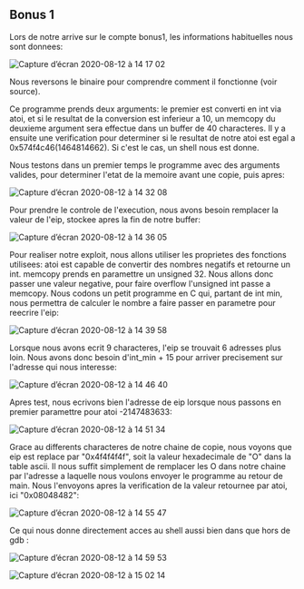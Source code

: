 ## Bonus 1 

Lors de notre arrive sur le compte bonus1, les informations habituelles nous
sont donnees:

![Capture d’écran 2020-08-12 à 14 17 02](https://user-images.githubusercontent.com/25014717/90013973-932b6d00-dca6-11ea-95a2-c392c4596d87.png)

Nous reversons le binaire pour comprendre comment il fonctionne (voir source).

Ce programme prends deux arguments: le premier est converti en int via atoi, et
si le resultat de la conversion est inferieur a 10, un memcopy du deuxieme
argument sera effectue dans un buffer de 40 characteres. Il y a ensuite une
verification pour determiner si le resultat de notre atoi est egal a
0x574f4c46(1464814662). Si c'est le cas, un shell nous est donne.

Nous testons dans un premier temps le programme avec des arguments valides, pour
determiner l'etat de la memoire avant une copie, puis apres:

![Capture d’écran 2020-08-12 à 14 32 08](https://user-images.githubusercontent.com/25014717/90015292-ae977780-dca8-11ea-92a3-57ed1a36c546.png)

Pour prendre le controle de l'execution, nous avons besoin remplacer la valeur
de l'eip, stockee apres la fin de notre buffer:

![Capture d’écran 2020-08-12 à 14 36 05](https://user-images.githubusercontent.com/25014717/90015650-2d8cb000-dca9-11ea-8724-017d8fae1fa3.png)

Pour realiser notre exploit, nous allons utiliser les proprietes des fonctions
utilisees: atoi est capable de convertir des nombres negatifs et retourne un
int. memcopy prends en paramettre un unsigned 32. Nous allons donc passer une
valeur negative, pour faire overflow l'unsigned int passe a memcopy. Nous codons
un petit programme en C qui, partant de int min, nous permettra de calculer le
nombre a faire passer en parametre pour reecrire l'eip: 

![Capture d’écran 2020-08-12 à 14 39 58](https://user-images.githubusercontent.com/25014717/90016090-cb807a80-dca9-11ea-951b-318f87fde649.png)

Lorsque nous avons ecrit 9 characteres, l'eip se trouvait 6 adresses plus loin.
Nous avons donc besoin d'int_min + 15 pour arriver precisement sur l'adresse qui
nous interesse:

![Capture d’écran 2020-08-12 à 14 46 40](https://user-images.githubusercontent.com/25014717/90016735-bfe18380-dcaa-11ea-820f-49c5578d9bb6.png)

Apres test, nous ecrivons bien l'adresse de eip lorsque nous passons en premier
paramettre pour atoi -2147483633: 

![Capture d’écran 2020-08-12 à 14 51 34](https://user-images.githubusercontent.com/25014717/90017118-56ae4000-dcab-11ea-876b-8903f5cb2316.png)

Grace au differents characteres de notre chaine de copie, nous voyons que eip est
replace par "0x4f4f4f4f", soit la valeur hexadecimale de "O" dans la table ascii.
Il nous suffit simplement de remplacer les O dans notre chaine par l'adresse a
laquelle nous voulons envoyer le programme au retour de main. Nous l'envoyons
apres la verification de la valeur retournee par atoi, ici "0x08048482":

![Capture d’écran 2020-08-12 à 14 55 47](https://user-images.githubusercontent.com/25014717/90017585-0aafcb00-dcac-11ea-8f07-848f13bd8880.png)

Ce qui nous donne directement acces au shell aussi bien dans que hors de gdb :

![Capture d’écran 2020-08-12 à 14 59 53](https://user-images.githubusercontent.com/25014717/90017934-80b43200-dcac-11ea-89c3-9b090e559c78.png)

![Capture d’écran 2020-08-12 à 15 02 14](https://user-images.githubusercontent.com/25014717/90018185-d4268000-dcac-11ea-8e1d-9d14eda21725.png)
